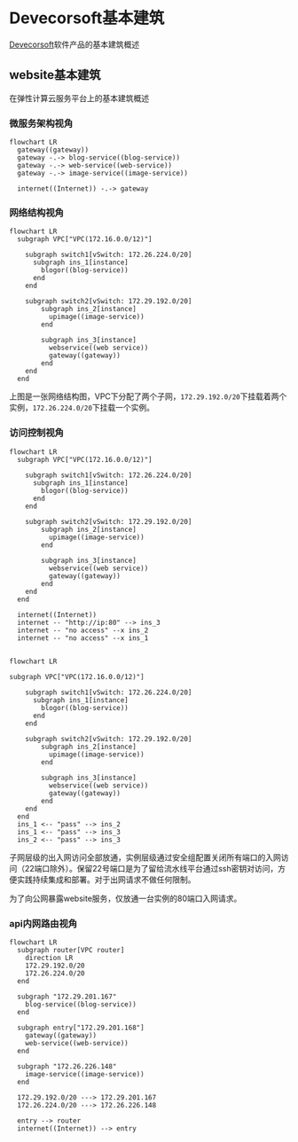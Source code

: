 # Devecorsoft基本建筑

[Devecorsoft](https://github.com/DevecorSoft)软件产品的基本建筑概述

## website基本建筑

在弹性计算云服务平台上的基本建筑概述

### 微服务架构视角

```mermaid
flowchart LR
  gateway((gateway))
  gateway -.-> blog-service((blog-service))
  gateway -.-> web-service((web-service))
  gateway -.-> image-service((image-service))

  internet((Internet)) -.-> gateway
```

### 网络结构视角

```mermaid
flowchart LR
  subgraph VPC["VPC(172.16.0.0/12)"]

    subgraph switch1[vSwitch: 172.26.224.0/20]
      subgraph ins_1[instance]
        blogor((blog-service))
      end
    end

    subgraph switch2[vSwitch: 172.29.192.0/20]
        subgraph ins_2[instance]
          upimage((image-service))
        end
      
        subgraph ins_3[instance]
          webservice((web service))
          gateway((gateway))
        end
    end
  end
```


上图是一张网络结构图，VPC下分配了两个子网，`172.29.192.0/20`下挂载着两个实例，`172.26.224.0/20`下挂载一个实例。

### 访问控制视角

```mermaid
flowchart LR
  subgraph VPC["VPC(172.16.0.0/12)"]

    subgraph switch1[vSwitch: 172.26.224.0/20]
      subgraph ins_1[instance]
        blogor((blog-service))
      end
    end

    subgraph switch2[vSwitch: 172.29.192.0/20]
        subgraph ins_2[instance]
          upimage((image-service))
        end
      
        subgraph ins_3[instance]
          webservice((web service))
          gateway((gateway))
        end
    end
  end

  internet((Internet))
  internet -- "http://ip:80" --> ins_3
  internet -- "no access" --x ins_2
  internet -- "no access" --x ins_1
  
```

```mermaid
flowchart LR

subgraph VPC["VPC(172.16.0.0/12)"]

    subgraph switch1[vSwitch: 172.26.224.0/20]
      subgraph ins_1[instance]
        blogor((blog-service))
      end
    end

    subgraph switch2[vSwitch: 172.29.192.0/20]
        subgraph ins_2[instance]
          upimage((image-service))
        end
      
        subgraph ins_3[instance]
          webservice((web service))
          gateway((gateway))
        end
    end
  end
  ins_1 <-- "pass" --> ins_2
  ins_1 <-- "pass" --> ins_3
  ins_2 <-- "pass" --> ins_3
```

子网层级的出入网访问全部放通，实例层级通过安全组配置关闭所有端口的入网访问（22端口除外）。保留22号端口是为了留给流水线平台通过ssh密钥对访问，方便实践持续集成和部署。对于出网请求不做任何限制。

为了向公网暴露website服务，仅放通一台实例的80端口入网请求。

### api内网路由视角

```mermaid
flowchart LR
  subgraph router[VPC router]
    direction LR
    172.29.192.0/20
    172.26.224.0/20
  end

  subgraph "172.29.201.167"
    blog-service((blog-service))
  end

  subgraph entry["172.29.201.168"]
    gateway((gateway))
    web-service((web-service))
  end

  subgraph "172.26.226.148"
    image-service((image-service))
  end

  172.29.192.0/20 ---> 172.29.201.167
  172.26.224.0/20 ---> 172.26.226.148

  entry --> router
  internet((Internet)) --> entry
```
